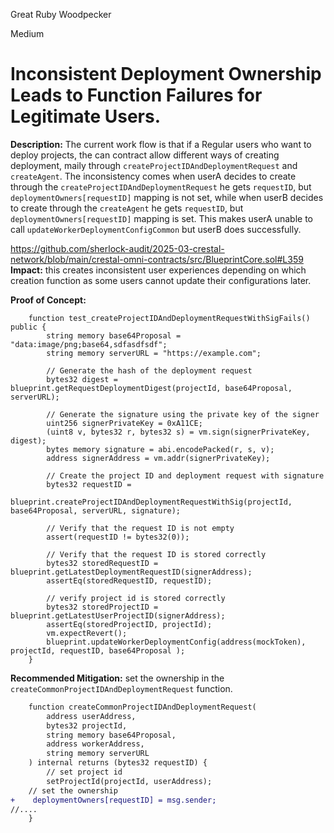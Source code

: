 Great Ruby Woodpecker

Medium

# Inconsistent Deployment Ownership Leads to Function Failures for Legitimate Users.


**Description:**
The current work flow is that if a Regular users who want to deploy projects, the can contract allow different ways of creating deployment, maily through `createProjectIDAndDeploymentRequest` and `createAgent`. The inconsistency comes when userA decides to create through the `createProjectIDAndDeploymentRequest` he gets `requestID`, but `deploymentOwners[requestID]` mapping is not set, while when userB decides to create through the `createAgent` he gets `requestID`, but `deploymentOwners[requestID]` mapping is set. This makes userA unable to call `updateWorkerDeploymentConfigCommon` but userB does successfully.

https://github.com/sherlock-audit/2025-03-crestal-network/blob/main/crestal-omni-contracts/src/BlueprintCore.sol#L359
**Impact:** 
this creates inconsistent user experiences depending on which creation function as some users cannot update their configurations later.


**Proof of Concept:**
```solidity
    function test_createProjectIDAndDeploymentRequestWithSigFails() public {
        string memory base64Proposal = "data:image/png;base64,sdfasdfsdf";
        string memory serverURL = "https://example.com";

        // Generate the hash of the deployment request
        bytes32 digest = blueprint.getRequestDeploymentDigest(projectId, base64Proposal, serverURL);

        // Generate the signature using the private key of the signer
        uint256 signerPrivateKey = 0xA11CE;
        (uint8 v, bytes32 r, bytes32 s) = vm.sign(signerPrivateKey, digest);
        bytes memory signature = abi.encodePacked(r, s, v);
        address signerAddress = vm.addr(signerPrivateKey);

        // Create the project ID and deployment request with signature
        bytes32 requestID =
            blueprint.createProjectIDAndDeploymentRequestWithSig(projectId, base64Proposal, serverURL, signature);

        // Verify that the request ID is not empty
        assert(requestID != bytes32(0));

        // Verify that the request ID is stored correctly
        bytes32 storedRequestID = blueprint.getLatestDeploymentRequestID(signerAddress);
        assertEq(storedRequestID, requestID);

        // verify project id is stored correctly
        bytes32 storedProjectID = blueprint.getLatestUserProjectID(signerAddress);
        assertEq(storedProjectID, projectId);
        vm.expectRevert();
        blueprint.updateWorkerDeploymentConfig(address(mockToken), projectId, requestID, base64Proposal );
    }
```

**Recommended Mitigation:** 
set the ownership in the `createCommonProjectIDAndDeploymentRequest` function.
```diff
    function createCommonProjectIDAndDeploymentRequest(
        address userAddress,
        bytes32 projectId,
        string memory base64Proposal,
        address workerAddress,
        string memory serverURL
    ) internal returns (bytes32 requestID) {
        // set project id
        setProjectId(projectId, userAddress);
    // set the ownership
+    deploymentOwners[requestID] = msg.sender;
//....
    }
```